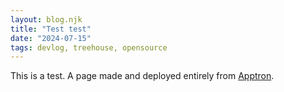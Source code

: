 ```yaml
---
layout: blog.njk
title: "Test test"
date: "2024-07-15"
tags: devlog, treehouse, opensource
---
```


This is a test. A page made and deployed entirely from [Apptron](https://apptron.dev).
